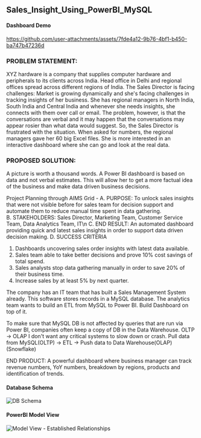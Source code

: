 ## Sales_Insight_Using_PowerBI_MySQL

#### Dashboard Demo
https://github.com/user-attachments/assets/7fde4a12-9b76-4bf1-b450-ba747b47236d


### PROBLEM STATEMENT: 
XYZ hardware is a company that supplies computer hardware and peripherals to its clients across India. Head office in Delhi and regional offices spread across different regions of India. The Sales Director is facing challenges: Market is growing dynamically and she's facing challenges in tracking insights of her
business. She has regional managers in North India, South India and Central India and whenever she needs insights, she connects with them over call or email. The problem, however, is that the conversations are verbal and it may happen that the conversations may appear rosier than what data would suggest. So, the Sales Director is frustrated with the situation. When asked for numbers, the regional managers gave her 60 big Excel files. She is more interested in an interactive dashboard where she can go and look at the real data.

### PROPOSED SOLUTION:
A picture is worth a thousand words. A Power BI dashboard is based on data and not verbal estimates. This will allow her to get a more factual idea of the business and make data driven business decisions.

Project Planning through AIMS Grid -
A. PURPOSE: To unlock sales insights that were not visible before for sales team for decision support and automate them to reduce manual time spent in data gathering.<br/>
B. STAKEHOLDERS: Sales Director, Marketing Team, Customer Service Team, Data Analytics Team, IT\n
C. END RESULT: An automated dashboard providing quick and latest sales insights in order to support data driven decision making.
D. SUCCESS CRITERIA
1. Dashboards uncovering sales order insights with latest data available.
2. Sales team able to take better decisions and prove 10% cost savings of total spend.
3. Sales analysts stop data gathering manually in order to save 20% of their business time.
4. Increase sales by at least 5% by next quarter.

The company has an IT team that has built a Sales Management System already. This software stores records in a MySQL database. The analytics team wants to build an ETL from MySQL to Power BI. Build Dashboard on top of it. 

To make sure that MySQL DB is not affected by queries that are run via Power BI, companies often keep a copy of DB in the Data Warehouse. OLTP -> OLAP 
I don't want any critical systems to slow down or crash. 
Pull data from MySQL(OLTP) -> ETL -> Push data to Data Warehouse(OLAP) (Snowflake) 

END PRODUCT: A powerful dashboard where business manager can track revenue numbers, YoY numbers, 
breakdown by regions, products and identification of trends.  

#### Database Schema
![DB Schema](https://github.com/user-attachments/assets/53369e1e-697e-4e33-88a7-3fda193cddfe)

#### PowerBI Model View
![Model View - Established Relationships](https://github.com/user-attachments/assets/4d17e637-5583-49de-abc3-f115055d8160)





